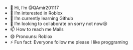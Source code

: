 - 👋 Hi, I’m @QAmir201117
- 👀 I’m interested in Roblox
- 🌱 I’m currently learning Github
- 💞️ I’m looking to collaborate on sorry not now😢
- 📫 How to reach me Mails
- 😄 Pronouns: Roblox
- ⚡ Fun fact: Everyone follow me please
I like proggraming
<!---
QAmir201117/QAmir201117 is a ✨ special ✨ repository because its `README.md` (this file) appears on your GitHub profile.
You can click the Preview link to take a look at your changes.
--->
